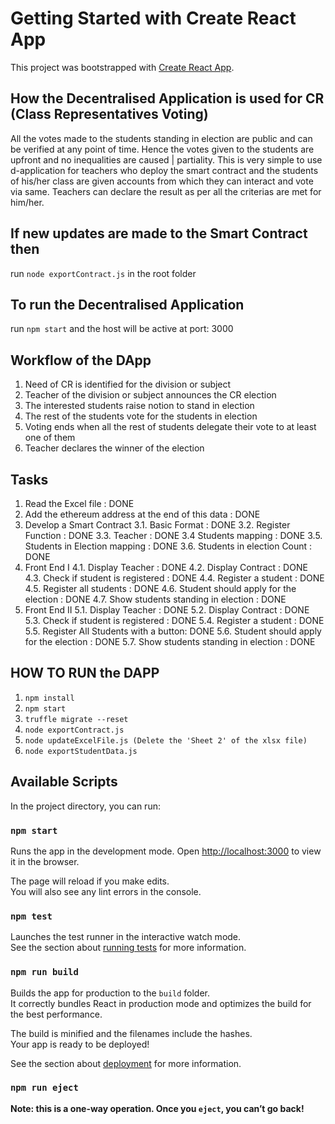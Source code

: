 # Getting Started with Create React App

This project was bootstrapped with [Create React App](https://github.com/facebook/create-react-app).

## How the Decentralised Application is used for CR (Class Representatives Voting)
All the votes made to the students standing in election are public and can be verified at any point of time. Hence the votes
given to the students are upfront and no inequalities are caused | partiality. This is very simple to use d-application for 
teachers who deploy the smart contract and the students of his/her class are given accounts from which they can interact and vote via same. Teachers can declare the result as per all the criterias are met for him/her.

## If new updates are made to the Smart Contract then 
run 
`node exportContract.js`
in the root folder

## To run the Decentralised Application
run `npm start`
and the host will be active at port: 3000


## Workflow of the DApp
1. Need of CR is identified for the division or subject
2. Teacher of the division or subject announces the CR election
3. The interested students raise notion to stand in election
4. The rest of the students vote for the students in election
5. Voting ends when all the rest of students delegate their vote to at least one of them 
6. Teacher declares the winner of the election

## Tasks
1. Read the Excel file : DONE
2. Add the ethereum address at the end of this data : DONE
3. Develop a Smart Contract
    3.1. Basic Format : DONE
    3.2. Register Function : DONE
    3.3. Teacher : DONE
    3.4  Students mapping : DONE
    3.5. Students in Election mapping : DONE
    3.6. Students in election Count : DONE
4. Front End I
    4.1. Display Teacher : DONE
    4.2. Display Contract : DONE
    4.3. Check if student is registered : DONE
    4.4. Register a student : DONE
    4.5. Register all students : DONE
    4.6. Student should apply for the election : DONE
    4.7. Show students standing in election : DONE
5. Front End II
    5.1. Display Teacher : DONE
    5.2. Display Contract : DONE
    5.3. Check if student is registered : DONE
    5.4. Register a student : DONE
    5.5. Register All Students with a button: DONE
    5.6. Student should apply for the election : DONE
    5.7. Show students standing in election : DONE

## HOW TO RUN the DAPP
1. `npm install`
2. `npm start`
3. `truffle migrate --reset`
4. `node exportContract.js`
5. `node updateExcelFile.js (Delete the 'Sheet 2' of the xlsx file)`
6. `node exportStudentData.js`

## Available Scripts

In the project directory, you can run:

### `npm start`

Runs the app in the development mode.
Open [http://localhost:3000](http://localhost:3000) to view it in the browser.

The page will reload if you make edits.\
You will also see any lint errors in the console.

### `npm test`

Launches the test runner in the interactive watch mode.\
See the section about [running tests](https://facebook.github.io/create-react-app/docs/running-tests) for more information.

### `npm run build`

Builds the app for production to the `build` folder.\
It correctly bundles React in production mode and optimizes the build for the best performance.

The build is minified and the filenames include the hashes.\
Your app is ready to be deployed!

See the section about [deployment](https://facebook.github.io/create-react-app/docs/deployment) for more information.

### `npm run eject`

**Note: this is a one-way operation. Once you `eject`, you can’t go back!**
